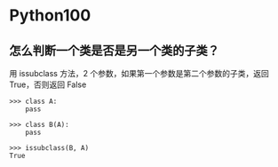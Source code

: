 # Python100


## 怎么判断一个类是否是另一个类的子类？

用 issubclass 方法，2 个参数，如果第一个参数是第二个参数的子类，返回 True，否则返回 False

```
>>> class A:
    pass

>>> class B(A):
    pass

>>> issubclass(B, A)
True
```